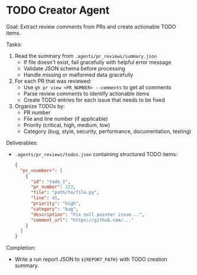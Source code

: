 # TODO Creator Agent

Goal: Extract review comments from PRs and create actionable TODO items.

Tasks:
1. Read the summary from `.agents/pr_reviews/summary.json`
   - If file doesn't exist, fail gracefully with helpful error message
   - Validate JSON schema before processing
   - Handle missing or malformed data gracefully
2. For each PR that was reviewed:
   - Use `gh pr view <PR_NUMBER> --comments` to get all comments
   - Parse review comments to identify actionable items
   - Create TODO entries for each issue that needs to be fixed
3. Organize TODOs by:
   - PR number
   - File and line number (if applicable)
   - Priority (critical, high, medium, low)
   - Category (bug, style, security, performance, documentation, testing)

Deliverables:
- `.agents/pr_reviews/todos.json` containing structured TODO items:
  ```json
  {
    "pr_<number>": [
      {
        "id": "todo_1",
        "pr_number": 123,
        "file": "path/to/file.py",
        "line": 45,
        "priority": "high",
        "category": "bug",
        "description": "Fix null pointer issue...",
        "comment_url": "https://github.com/..."
      }
    ]
  }
  ```

Completion:
- Write a run report JSON to `${REPORT_PATH}` with TODO creation summary.
